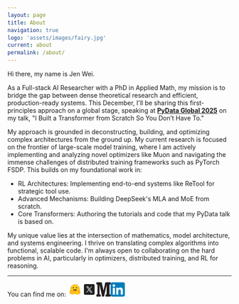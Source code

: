```yaml
---
layout: page
title: About
navigation: true
logo: 'assets/images/fairy.jpg'
current: about
permalink: /about/
---
```



Hi there, my name is Jen Wei.

As a Full-stack AI Researcher with a PhD in Applied Math, my mission is to bridge the gap between dense theoretical research and efficient, production-ready systems. This December, I'll be sharing this first-principles approach on a global stage, speaking at [**PyData Global 2025**](https://pydata.org/global2025/schedule) on my talk, "I Built a Transformer from Scratch So You Don’t Have To."

My approach is grounded in deconstructing, building, and optimizing complex architectures from the ground up. My current research is focused on the frontier of large-scale model training, where I am actively implementing and analyzing novel optimizers like Muon and navigating the immense challenges of distributed training frameworks such as PyTorch FSDP. This builds on my foundational work in:

- RL Architectures: Implementing end-to-end systems like ReTool for strategic tool use. 
- Advanced Mechanisms: Building DeepSeek's MLA and MoE from scratch. 
- Core Transformers: Authoring the tutorials and code that my PyData talk is based on.

My unique value lies at the intersection of mathematics, model architecture, and systems engineering. I thrive on translating complex algorithms into functional, scalable code. I'm always open to collaborating on the hard problems in AI, particularly in optimizers, distributed training, and RL for reasoning.


--- 

You can find me on: <a href="https://huggingface.co/bird-of-paradise" target="_blank" rel="noopener noreferrer"><img src="/assets/images/huggingface_icon.png" alt="Hugging Face Hub Icon" width="32" height="32" style="display: inline-block;"></a><a href="https://x.com/JenniferWe17599" target="_blank" rel="noopener noreferrer"><img src="/assets/images/x_icon.png" alt="X Profile Icon" width="32" height="32" style="display: inline-block;"></a><a href="https://medium.com/@jenwei0312" target="_blank" rel="noopener noreferrer"><img src="/assets/images/medium_icon.png" alt="Medium Profile Icon" width="32" height="32" style="display: inline-block;"></a><a href="https://www.linkedin.com/in/jenweiprofile/" target="_blank" rel="noopener noreferrer"><img src="/assets/images/linkedin_icon.png" alt="LinkedIn Profile Icon" width="32" height="32" style="display: inline-block;"></a>
